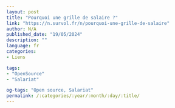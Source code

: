 ```yaml
---
layout: post
title: "Pourquoi une grille de salaire ?"
link: "https://n.survol.fr/n/pourquoi-une-grille-de-salaire"
author: N/A
published_date: "19/05/2024"
description: ""
language: fr
categories:
- Liens

tags:
- "OpenSource"
- "Salariat"

og-tags: "Open source, Salariat"
permalink: /:categories/:year/:month/:day/:title/
---
```

